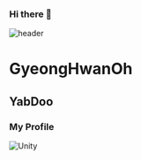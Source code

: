 ### Hi there 👋
![header](https://capsule-render.vercel.app/api?type=waving&color=black&height=300&section=header&text=Test%20Profile&fontSize=90&fontAlignY=38&desc=This%20is%20my%20first%20profile%20Hello%20everyone%20!&descAlignY=51&descAlign=62)

# GyeongHwanOh
## YabDoo
### My Profile

<img alt="Unity" src ="https://img.shields.io/badge/Unity-FAFAFA.svg?&style=for-the-badge&logo=Unity&logoColor=black"/>
<!--
**yabidooooo/yabidooooo** is a ✨ _special_ ✨ repository because its `README.md` (this file) appears on your GitHub profile.

Here are some ideas to get you started:

- 🔭 I’m currently working on ...
- 🌱 I’m currently learning ...
- 👯 I’m looking to collaborate on ...
- 🤔 I’m looking for help with ...
- 💬 Ask me about ...
- 📫 How to reach me: ...
- 😄 Pronouns: ...
- ⚡ Fun fact: ...
-->
